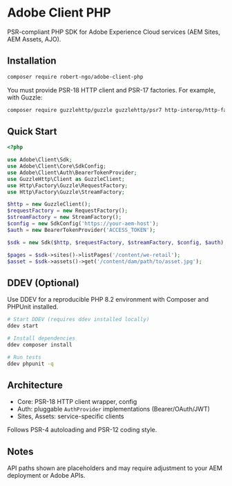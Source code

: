 # Adobe Client PHP

PSR-compliant PHP SDK for Adobe Experience Cloud services (AEM Sites, AEM Assets, AJO).

## Installation

```bash
composer require robert-ngo/adobe-client-php
```

You must provide PSR-18 HTTP client and PSR-17 factories. For example, with Guzzle:

```bash
composer require guzzlehttp/guzzle guzzlehttp/psr7 http-interop/http-factory-guzzle
```

## Quick Start

```php
<?php

use Adobe\Client\Sdk;
use Adobe\Client\Core\SdkConfig;
use Adobe\Client\Auth\BearerTokenProvider;
use GuzzleHttp\Client as GuzzleClient;
use Http\Factory\Guzzle\RequestFactory;
use Http\Factory\Guzzle\StreamFactory;

$http = new GuzzleClient();
$requestFactory = new RequestFactory();
$streamFactory = new StreamFactory();
$config = new SdkConfig('https://your-aem-host');
$auth = new BearerTokenProvider('ACCESS_TOKEN');

$sdk = new Sdk($http, $requestFactory, $streamFactory, $config, $auth);

$pages = $sdk->sites()->listPages('/content/we-retail');
$asset = $sdk->assets()->get('/content/dam/path/to/asset.jpg');
```

## DDEV (Optional)

Use DDEV for a reproducible PHP 8.2 environment with Composer and PHPUnit installed.

```bash
# Start DDEV (requires ddev installed locally)
ddev start

# Install dependencies
ddev composer install

# Run tests
ddev phpunit -q
```

## Architecture

- Core: PSR-18 HTTP client wrapper, config
- Auth: pluggable `AuthProvider` implementations (Bearer/OAuth/JWT)
- Sites, Assets: service-specific clients

Follows PSR-4 autoloading and PSR-12 coding style.

## Notes

API paths shown are placeholders and may require adjustment to your AEM deployment or Adobe APIs.
